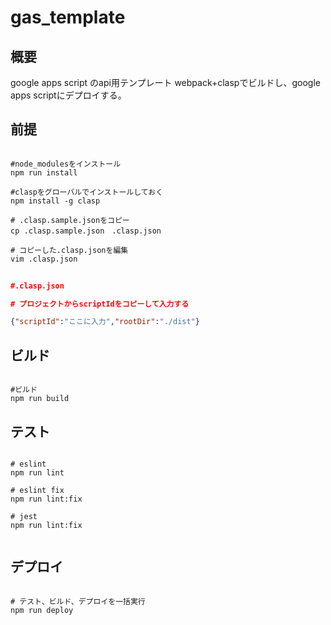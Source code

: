 # gas_template

## 概要

google apps script のapi用テンプレート
webpack+claspでビルドし、google apps scriptにデプロイする。

## 前提

``` shell

#node_modulesをインストール
npm run install

#claspをグローバルでインストールしておく
npm install -g clasp

# .clasp.sample.jsonをコピー
cp .clasp.sample.json　.clasp.json

# コピーした.clasp.jsonを編集
vim .clasp.json

```

``` json
　
#.clasp.json

# プロジェクトからscriptIdをコピーして入力する

{"scriptId":"ここに入力","rootDir":"./dist"}

```

## ビルド

``` shell

#ビルド
npm run build

```

## テスト

``` shell

# eslint
npm run lint

# eslint fix
npm run lint:fix

# jest
npm run lint:fix


```

## デプロイ

``` shell

# テスト、ビルド、デプロイを一括実行
npm run deploy

```
